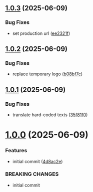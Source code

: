 ## [1.0.3](https://github.com/MuchaSsak/lingotype/compare/v1.0.2...v1.0.3) (2025-06-09)


### Bug Fixes

* set production url ([ee2321f](https://github.com/MuchaSsak/lingotype/commit/ee2321f1b99b18c36284d5d063750324fb407182))



## [1.0.2](https://github.com/MuchaSsak/lingotype/compare/v1.0.1...v1.0.2) (2025-06-09)


### Bug Fixes

* replace temporary logo ([b08bf7c](https://github.com/MuchaSsak/lingotype/commit/b08bf7c92914d5fa4c2bf709ea22af4584b0d075))



## [1.0.1](https://github.com/MuchaSsak/lingotype/compare/v1.0.0...v1.0.1) (2025-06-09)


### Bug Fixes

* translate hard-coded texts ([35f81f0](https://github.com/MuchaSsak/lingotype/commit/35f81f0f20ef704b42afc13da3acc1768d254bbd))



# [1.0.0](https://github.com/MuchaSsak/lingotype/compare/4d8ac2e23b6f0d137be16b5cd392440f21038800...v1.0.0) (2025-06-09)


### Features

* initial commit ([4d8ac2e](https://github.com/MuchaSsak/lingotype/commit/4d8ac2e23b6f0d137be16b5cd392440f21038800))


### BREAKING CHANGES

* initial commit



